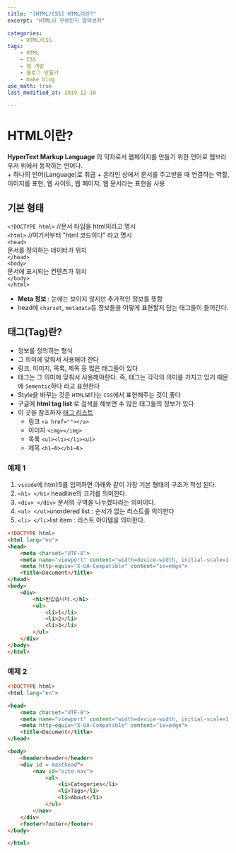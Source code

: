 ```yaml
---
title: "[HTML/CSS] HTML이란?"
excerpt: "HTML이 무엇인지 알아보자"

categories:
    - HTML/CSS
tags:
    - HTML
    - CSS
    - 웹 개발
    - 블로그 만들기
    - make blog
use_math: true
last_modified_at: 2019-12-10

---   
```

# HTML이란?
__HyperText Markup Language__ 의 약자로서 웹페이지를 만들기 위한 언어로 웹브라우저 위에서 동작하는 언어다.  
    + 하나의 언어(Language)로 취급
    + 온라인 상에서 문서를 주고받을 때 연결하는 역할, 이미지를 표현, 웹 사이트, 웹 페이지, 웹 문서라는 표현을 사용
  
## 기본 형태
`<!DOCTYPE html>` //문서 타입을 html이라고 명시  
`<html>` //여기서부터 "html 코드이다" 라고 명시   
`<head>`  
  문서를 정의하는 데이터가 위치  
`</head>`  
`<body>`  
  문서에 표시되는 컨텐츠가 위치  
`</body>`  
`</html>`    
+ __Meta 정보__ : 눈에는 보이지 않지만 추가적인 정보를 뜻함
+ head에 `charset`, `metadata`등 정보들을 어떻게 표현할지 담는 태그들이 들어간다.  

## 태그(Tag)란?
+ 정보를 정의하는 형식
+ 그 의미에 맞춰서 사용해야 한다
+ 링크, 이미지, 목록, 제목 등 많은 태그들이 있다  
+ 태그는 그 의미에 맞춰서 사용해야한다. 즉, 태그는 각각의 의미를 가지고 있기 때문에 `Sementic`하다 라고 표현한다
+ Style을 바꾸는 것은 `HTML`보다는 `CSS`에서 표현해주는 것이 좋다
+ 구글에 __html tag list__ 로 검색을 해보면 수 많은 태그들의 정보가 있다  
+ 이 곳을 참조하자 [태그 리스트](https://www.w3schools.com/tags/)  
  + 링크 `<a href=""></a>`  
  + 이미지 `<img></img>`  
  + 목록 `<ul><li></li><ul>`  
  + 제목 `<h1~6></h1~6>`  
### 예제 1
1. `vscode`에 html:5를 입력하면 아래와 같이 가장 기본 형태의 구조가 작성 된다.  
2. `<h1> </h1>` headline의 크기를 의미한다.  
3. `<div> </div>` 문서의 구역을 나누겠다라는 의미이다.  
4. `<ul> </ul>`unordered list : 순서가 없는 리스트를 의미한다  
5. `<li> </li>`list item : 리스트 아이템을 의미한다.   

```html
<!DOCTYPE html>
<html lang="en">
<head>
    <meta charset="UTF-8">
    <meta name="viewport" content="width=device-width, initial-scale=1.0">
    <meta http-equiv="X-UA-Compatible" content="ie=edge">
    <title>Document</title>
</head>
<body>
    <div>
        <h1>반갑습니다.</h1>
        <ul>
            <li>1</li>
            <li>2</li>
            <li>3</li>
        </ul>
    </div>
</body>
</html>

```  
  

### 예제 2  

```html
<!DOCTYPE html>
<html lang="en">

<head>
    <meta charset="UTF-8">
    <meta name="viewport" content="width=device-width, initial-scale=1.0">
    <meta http-equiv="X-UA-Compatible" content="ie=edge">
    <title>Document</title>
</head>

<body>
    <header>header</header>
    <div id = masthead">
        <nav id="site-nav">
            <ul>
                <li>Categories</li>
                <li>Tags</li>
                <li>About</li>
            </ul>
        </nav>
    </div>
    <footer>footer</footer>
</body>

</html>
```  
